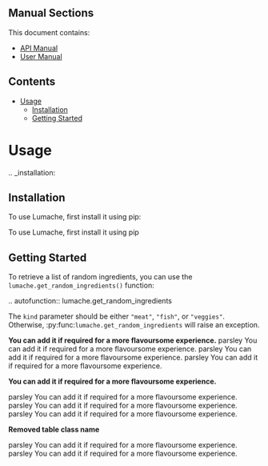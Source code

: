 ## Manual Sections

This document contains:

- [API Manual](#apimanual)
- [User Manual](#usermanual)

## <a name="contents"></a> Contents

- [Usage](#usage)
  - [Installation](#installation)
  - [Getting Started](#getting-started)

# Usage

.. _installation:

## Installation

To use Lumache, first install it using pip:

To use Lumache, first install it using pip

## Getting Started

To retrieve a list of random ingredients,
you can use the ``lumache.get_random_ingredients()`` function:

.. autofunction:: lumache.get_random_ingredients

The ``kind`` parameter should be either ``"meat"``, ``"fish"``,
or ``"veggies"``. Otherwise, :py:func:`lumache.get_random_ingredients`
will raise an exception.

**You can add it if required for a more flavoursome experience.**
parsley You can add it if required for a more flavoursome experience.
parsley You can add it if required for a more flavoursome experience.
parsley You can add it if required for a more flavoursome experience.

**You can add it if required for a more flavoursome experience.**

parsley You can add it if required for a more flavoursome experience.
parsley You can add it if required for a more flavoursome experience.
parsley You can add it if required for a more flavoursome experience.


**Removed table class name**

parsley You can add it if required for a more flavoursome experience.
parsley You can add it if required for a more flavoursome experience.